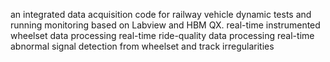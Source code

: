 an integrated data acquisition code for railway vehicle dynamic tests and running monitoring based on Labview and HBM QX.
real-time instrumented wheelset data processing
real-time ride-quality data processing
real-time abnormal signal detection from wheelset and track irregularities
